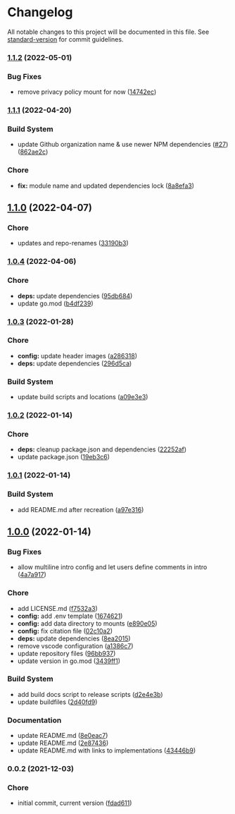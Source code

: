 # Changelog

All notable changes to this project will be documented in this file. See [standard-version](https://github.com/conventional-changelog/standard-version) for commit guidelines.

### [1.1.2](https://github.com/davidsneighbour/hugo-security/compare/v1.1.1...v1.1.2) (2022-05-01)


### Bug Fixes

* remove privacy policy mount for now ([14742ec](https://github.com/davidsneighbour/hugo-security/commit/14742ece9d00b0e936d19c0f0c05899d4f8b1acb))

### [1.1.1](https://github.com/davidsneighbour/hugo-security/compare/v1.1.0...v1.1.1) (2022-04-20)


### Build System

* update Github organization name & use newer NPM dependencies ([#27](https://github.com/davidsneighbour/hugo-security/issues/27)) ([862ae2c](https://github.com/davidsneighbour/hugo-security/commit/862ae2c8e839b20c8741a47991aa6e15a7d60dbb))


### Chore

* **fix:** module name and updated dependencies lock ([8a8efa3](https://github.com/davidsneighbour/hugo-security/commit/8a8efa3a81741c0ace45db776fb32b65f090e683))

## [1.1.0](https://github.com/davidsneighbour/hugo-security/compare/v1.0.4...v1.1.0) (2022-04-07)


### Chore

* updates and repo-renames ([33190b3](https://github.com/davidsneighbour/hugo-security/commit/33190b306f0a0bd6df527e8a786cab2a42bb6cf4))

### [1.0.4](https://github.com/davidsneighbour/hugo-security/compare/v1.0.3...v1.0.4) (2022-04-06)


### Chore

* **deps:** update dependencies ([95db684](https://github.com/davidsneighbour/hugo-security/commit/95db6843c9099bd7cd52f92a07de84155343297d))
* update go.mod ([b4df239](https://github.com/davidsneighbour/hugo-security/commit/b4df239146d6b3d9c5d155fbdade7c2f1119d9ea))

### [1.0.3](https://github.com/davidsneighbour/hugo-security/compare/v1.0.2...v1.0.3) (2022-01-28)


### Chore

* **config:** update header images ([a286318](https://github.com/davidsneighbour/hugo-security/commit/a28631863bb00275738549b2c3d9e6850bde17d0))
* **deps:** update dependencies ([296d5ca](https://github.com/davidsneighbour/hugo-security/commit/296d5ca3ddfa6a666bfcc46fe785c0ab95d5ca88))


### Build System

* update build scripts and locations ([a09e3e3](https://github.com/davidsneighbour/hugo-security/commit/a09e3e36555316bd1f2e24288a88e730d0bbc088))

### [1.0.2](https://github.com/davidsneighbour/hugo-security/compare/v1.0.1...v1.0.2) (2022-01-14)


### Chore

* **deps:** cleanup package.json and dependencies ([22252af](https://github.com/davidsneighbour/hugo-security/commit/22252af307690583a47fa0dd6a514403f6af372f))
* update package.json ([19eb3c6](https://github.com/davidsneighbour/hugo-security/commit/19eb3c68f331031967433bc0177f04a3c1e6decc))

### [1.0.1](https://github.com/davidsneighbour/hugo-security/compare/v1.0.0...v1.0.1) (2022-01-14)


### Build System

* add README.md after recreation ([a97e316](https://github.com/davidsneighbour/hugo-security/commit/a97e31659f6fdc5509417943fc7a9cf296c738a0))

## [1.0.0](https://github.com/davidsneighbour/hugo-security/compare/v0.0.2...v1.0.0) (2022-01-14)


### Bug Fixes

* allow multiline intro config and let users define comments in intro ([4a7a917](https://github.com/davidsneighbour/hugo-security/commit/4a7a917cc6862b5026183861c7742be16687c899))


### Chore

* add LICENSE.md ([f7532a3](https://github.com/davidsneighbour/hugo-security/commit/f7532a35f979578b7ce7522e60554a081c97e08b))
* **config:** add .env template ([1674621](https://github.com/davidsneighbour/hugo-security/commit/16746211c2559440a33ef1d044fbebfe2e7e0745))
* **config:** add data directory to mounts ([e890e05](https://github.com/davidsneighbour/hugo-security/commit/e890e05aafbac06fae765e1e1b3f0d72890463c8))
* **config:** fix citation file ([02c10a2](https://github.com/davidsneighbour/hugo-security/commit/02c10a2acc573650482290b479acd0647d1d3d95))
* **deps:** update dependencies ([8ea2015](https://github.com/davidsneighbour/hugo-security/commit/8ea2015e5b3df42a9c25758fd9163ee621e9fbd1))
* remove vscode configuration ([a1386c7](https://github.com/davidsneighbour/hugo-security/commit/a1386c739de8ae1b9a85bf70fc9039f308859e22))
* update repository files ([96bb937](https://github.com/davidsneighbour/hugo-security/commit/96bb9371dec57618df741de71abb3c33d432f4d6))
* update version in go.mod ([3439ff1](https://github.com/davidsneighbour/hugo-security/commit/3439ff17d898c682d171da2d3e9e7529c207e834))


### Build System

* add build docs script to release scripts ([d2e4e3b](https://github.com/davidsneighbour/hugo-security/commit/d2e4e3bd084d5659e52ae8b9039adabd0e5af265))
* update buildfiles ([2d40fd9](https://github.com/davidsneighbour/hugo-security/commit/2d40fd9ffb3c9335aa5788bea6355c702f79842c))


### Documentation

* update README.md ([8e0eac7](https://github.com/davidsneighbour/hugo-security/commit/8e0eac74793546e804399bd17bb69d295b8014a6))
* update README.md ([2e87436](https://github.com/davidsneighbour/hugo-security/commit/2e8743676d756aa456b1581f9cab4619e5c9060b))
* update README.md with links to implementations ([43446b9](https://github.com/davidsneighbour/hugo-security/commit/43446b9c467b8224b80d0b61138ec39820ed7134))

### 0.0.2 (2021-12-03)


### Chore

* initial commit, current version ([fdad611](https://github.com/davidsneighbour/hugo-security/commit/fdad611539f226b34a749676c8a3a58afa8fa93c))
